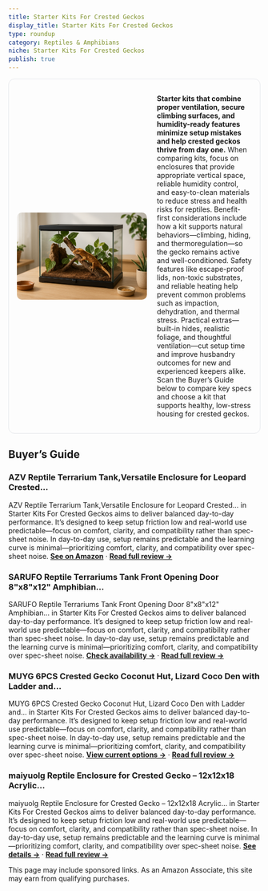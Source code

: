 ```yaml
---
title: Starter Kits For Crested Geckos
display_title: Starter Kits For Crested Geckos
type: roundup
category: Reptiles & Amphibians
niche: Starter Kits For Crested Geckos
publish: true
---
```


<section class="hero-split" style="width:100%;box-sizing:border-box;border:1px solid #e5e7eb;border-radius:12px;padding:16px;display:grid;grid-template-columns:minmax(260px,40%) 1fr;gap:20px;align-items:center;"><figure style="margin:0;"><img src="/hero/roundups/reptiles-amphibians/starter-kits-for-crested-geckos.webp" alt="" style="width:100%;height:auto;display:block;border-radius:10px;"/></figure><div class="hero-copy" style="min-width:0;"><p><strong>Starter kits that combine proper ventilation, secure climbing surfaces, and humidity-ready features minimize setup mistakes and help crested geckos thrive from day one.</strong> When comparing kits, focus on enclosures that provide appropriate vertical space, reliable humidity control, and easy-to-clean materials to reduce stress and health risks for reptiles. Benefit-first considerations include how a kit supports natural behaviors&mdash;climbing, hiding, and thermoregulation&mdash;so the gecko remains active and well-conditioned. Safety features like escape-proof lids, non-toxic substrates, and reliable heating help prevent common problems such as impaction, dehydration, and thermal stress. Practical extras&mdash;built-in hides, realistic foliage, and thoughtful ventilation&mdash;cut setup time and improve husbandry outcomes for new and experienced keepers alike. Scan the Buyer’s Guide below to compare key specs and choose a kit that supports healthy, low-stress housing for crested geckos.</p></div></section>


<h2>Buyer’s Guide</h2>
<h3>AZV Reptile Terrarium Tank,Versatile Enclosure for Leopard Crested…</h3>
<p>AZV Reptile Terrarium Tank,Versatile Enclosure for Leopard Crested… in Starter Kits For Crested Geckos aims to deliver balanced day-to-day performance. It’s designed to keep setup friction low and real-world use predictable&mdash;focus on comfort, clarity, and compatibility rather than spec-sheet noise. In day-to-day use, setup remains predictable and the learning curve is minimal&mdash;prioritizing comfort, clarity, and compatibility over spec-sheet noise. <a href="https://amzn.to/3Kz9wdx" target="_blank" rel="nofollow sponsored noopener noopener" target="_blank"><strong>See on Amazon</strong></a> · <a href="/reviews/azv-reptile-terrarium-tank-versatile-enclosure-for-leopard-crested-geck-026ba54c/"><strong>Read full review &rarr;</strong></a></p>
<h3>SARUFO Reptile Terrariums Tank Front Opening Door 8"x8"x12" Amphibian…</h3>
<p>SARUFO Reptile Terrariums Tank Front Opening Door 8"x8"x12" Amphibian… in Starter Kits For Crested Geckos aims to deliver balanced day-to-day performance. It’s designed to keep setup friction low and real-world use predictable&mdash;focus on comfort, clarity, and compatibility rather than spec-sheet noise. In day-to-day use, setup remains predictable and the learning curve is minimal&mdash;prioritizing comfort, clarity, and compatibility over spec-sheet noise. <a href="https://amzn.to/3IUCyni" target="_blank" rel="nofollow sponsored noopener noopener" target="_blank"><strong>Check availability &rarr;</strong></a> · <a href="/reviews/sarufo-reptile-terrariums-tank-10-pcs-front-opening-door-8-x8-x12-amphi-590fcd5e/"><strong>Read full review &rarr;</strong></a></p>
<h3>MUYG 6PCS Crested Gecko Coconut Hut, Lizard Coco Den with Ladder and…</h3>
<p>MUYG 6PCS Crested Gecko Coconut Hut, Lizard Coco Den with Ladder and… in Starter Kits For Crested Geckos aims to deliver balanced day-to-day performance. It’s designed to keep setup friction low and real-world use predictable&mdash;focus on comfort, clarity, and compatibility rather than spec-sheet noise. In day-to-day use, setup remains predictable and the learning curve is minimal&mdash;prioritizing comfort, clarity, and compatibility over spec-sheet noise. <a href="https://amzn.to/42LF1HF" target="_blank" rel="nofollow sponsored noopener noopener" target="_blank"><strong>View current options &rarr;</strong></a> · <a href="/reviews/muyg-6pcs-crested-gecko-coconut-hut-lizard-coco-den-with-ladder-and-rep-9943214d/"><strong>Read full review &rarr;</strong></a></p>
<h3>maiyuolg Reptile Enclosure for Crested Gecko &ndash; 12x12x18 Acrylic…</h3>
<p>maiyuolg Reptile Enclosure for Crested Gecko &ndash; 12x12x18 Acrylic… in Starter Kits For Crested Geckos aims to deliver balanced day-to-day performance. It’s designed to keep setup friction low and real-world use predictable&mdash;focus on comfort, clarity, and compatibility rather than spec-sheet noise. In day-to-day use, setup remains predictable and the learning curve is minimal&mdash;prioritizing comfort, clarity, and compatibility over spec-sheet noise. <a href="https://amzn.to/3VLTHCH" target="_blank" rel="nofollow sponsored noopener noopener" target="_blank"><strong>See details &rarr;</strong></a> · <a href="/reviews/maiyuolg-reptile-enclosure-for-crested-gecko-12x12x18-acrylic-reptile-t-fa603934/"><strong>Read full review &rarr;</strong></a></p>
<aside class="disclosure">This page may include sponsored links. As an Amazon Associate, this site may earn from qualifying purchases.</aside>
